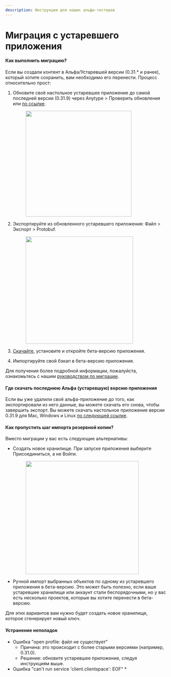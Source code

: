 ```yaml
---
description: Инструкции для наших альфа-тестеров
---
```


# Миграция с устаревшего приложения

#### **Как выполнить миграцию?**

Если вы создали контент в Альфа/Устаревшей версии (0.31.\* и ранее), который хотите сохранить, вам необходимо его перенести. Процесс относительно прост:

1. Обновите своё настольное устаревшее приложение до самой последней версии (0.31.9) через Anytype > Проверить обновления или [по ссылке](https://download.anytype.io/?ref=migration\&platform=desktop).

    <div align="left">

    <figure><img src="../../.gitbook/assets/Check updates.png" alt="" width="331"><figcaption></figcaption></figure>

    </div>
2. Экспортируйте из обновленного устаревшего приложения: Файл > Экспорт > Protobuf.

    <div align="left">

    <figure><img src="../../.gitbook/assets/Anytype Export.gif" alt="" width="336"><figcaption></figcaption></figure>

    </div>
3. [Скачайте](https://download.anytype.io/), установите и откройте бета-версию приложения.
4. Импортируйте свой бэкап в бета-версию приложения.

Для получения более подробной информации, пожалуйста, ознакомьтесь с нашим [руководством по миграции](https://community.anytype.io/t/anytype-legacy-to-beta-migration-trail-guide/9274).

#### **Где скачать последнюю Альфа (устаревшую) версию приложения**

Если вы уже удалили своё альфа-приложение до того, как экспортировали из него данные, вы можете скачать его снова, чтобы завершить экспорт. Вы можете скачать настольное приложение версии 0.31.9 для Mac, Windows и Linux [по следующей ссылке](https://download.anytype.io/?ref=migration\&platform=desktop).

#### Как пропустить шаг импорта резервной копии?

Вместо миграции у вас есть следующие альтернативы:

* Создать новое хранилище. При запуске приложения выберите Присоединиться, а не Войти.

    <div align="left">

    <figure><img src="../../.gitbook/assets/Join Anytype.png" alt="" width="354"><figcaption></figcaption></figure>

    </div>
* Ручной импорт выбранных объектов по одному из устаревшего приложения в бета-версию. Это может быть полезно, если ваше устаревшее хранилище или аккаунт стали беспорядочными, но у вас есть несколько проектов, которые вы хотите перенести в бета-версию.

Для этих вариантов вам нужно будет создать новое хранилище, которое сгенерирует новый ключ.

#### Устранение неполадок

* Ошибка "open profile: файл не существует"
  * Причина: это происходит с более старыми версиями (например, 0.31.0).
  * Решение: обновите устаревшее приложение, следуя инструкциям выше.
* Ошибка "can't run service 'client.clientspace': EOF" \*
